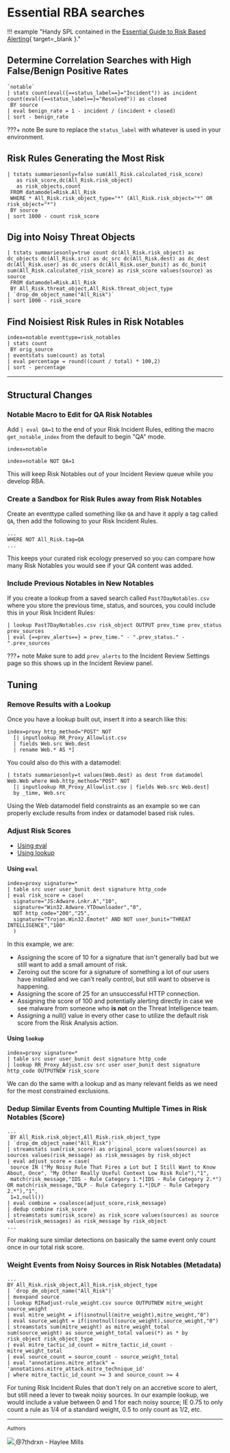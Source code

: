 # Essential RBA searches

!!! example "Handy SPL contained in the [Essential Guide to Risk Based Alerting](https://www.splunk.com/en_us/resources/the-essential-guide-to-risk-based-alerting.html){ target=_blank }."

## Determine Correlation Searches with High False/Benign Positive Rates

```shell linenums="1"
`notable`
| stats count(eval({==status_label==}="Incident")) as incident count(eval({==status_label==}="Resolved")) as closed
 BY source
| eval benign_rate = 1 - incident / (incident + closed)
| sort - benign_rate
```

???+ note
    Be sure to replace the `status_label` with whatever is used in your environment.

## Risk Rules Generating the Most Risk

```shell linenums="1"
| tstats summariesonly=false sum(All_Risk.calculated_risk_score)
   as risk_score,dc(All_Risk.risk_object)
   as risk_objects,count
 FROM datamodel=Risk.All_Risk
 WHERE * All_Risk.risk_object_type="*" (All_Risk.risk_object="*" OR risk_object="*")
 BY source
| sort 1000 - count risk_score
```

## Dig into Noisy Threat Objects

```shell linenums="1"
| tstats summariesonly=true count dc(All_Risk.risk_object) as dc_objects dc(All_Risk.src) as dc_src dc(All_Risk.dest) as dc_dest dc(All_Risk.user) as dc_users dc(All_Risk.user_bunit) as dc_bunit sum(All_Risk.calculated_risk_score) as risk_score values(source) as source
 FROM datamodel=Risk.All_Risk
 BY All_Risk.threat_object,All_Risk.threat_object_type
| `drop_dm_object_name("All_Risk")`
| sort 1000 - risk_score
```

## Find Noisiest Risk Rules in Risk Notables

```shell linenums="1"
index=notable eventtype=risk_notables
| stats count
 BY orig_source
| eventstats sum(count) as total
| eval percentage = round((count / total) * 100,2)
| sort - percentage
```

---

## Structural Changes

### Notable Macro to Edit for QA Risk Notables

Add `| eval QA=1` to the end of your Risk Incident Rules, editing the macro `get_notable_index` from the default to begin "QA" mode.

```shell title="default"
index=notable
```

```shell title="QA mode"
index=notable NOT QA=1
```

This will keep Risk Notables out of your Incident Review queue while you develop RBA.

### Create a Sandbox for Risk Rules away from Risk Notables

Create an eventtype called something like `QA` and have it apply a tag called `QA`, then add the following to your Risk Incident Rules.

```shell
...
WHERE NOT All_Risk.tag=QA
...
```

This keeps your curated risk ecology preserved so you can compare how many Risk Notables you would see if your QA content was added.

### Include Previous Notables in New Notables

If you create a lookup from a saved search called `Past7DayNotables.csv` where you store the previous time, status, and sources, you could include this in your Risk Incident Rules:

```shell linenums="1"
| lookup Past7DayNotables.csv risk_object OUTPUT prev_time prev_status prev_sources
| eval {==prev_alerts==} = prev_time." - ".prev_status." - ".prev_sources
```
???+ note
    Make sure to add `prev_alerts` to the Incident Review Settings page so this shows up in the Incident Review panel.

## Tuning

### Remove Results with a Lookup

Once you have a lookup built out, insert it into a search like this:

```shell linenums="1"
index=proxy http_method="POST" NOT
  [| inputlookup RR_Proxy_Allowlist.csv
  | fields Web.src Web.dest
  | rename Web.* AS *]
```

You could also do this with a datamodel:

```shell linenums="1"
| tstats summariesonly=t values(Web.dest) as dest from datamodel Web.Web where Web.http_method="POST" NOT
  [| inputlookup RR_Proxy_Allowlist.csv | fields Web.src Web.dest]
  by _time, Web.src
```

Using the Web datamodel field constraints as an example so we can properly exclude results from index or datamodel based risk rules.

### Adjust Risk Scores

- [Using eval](#using-eval)
- [Using lookup](#using-lookup)

#### Using `eval`

```shell linenums="1"
index=proxy signature=*
| table src user user_bunit dest signature http_code
| eval risk_score = case(
  signature="JS:Adware.Lnkr.A","10",
  signature="Win32.Adware.YTDownloader","0",
  NOT http_code="200","25",
  signature="Trojan.Win32.Emotet" AND NOT user_bunit="THREAT INTELLIGENCE","100"
  )
```

In this example, we are:

- Assigning the score of 10 for a signature that isn't generally bad but we still want to add a small amount of risk.
- Zeroing out the score for a signature of something a lot of our users have installed and we can't really control, but still want to observe is happening.
- Assigning the score of 25 for an unsuccessful HTTP connection.
- Assigning the score of 100 and potentially alerting directly in case we see malware from someone who **is not** on the Threat Intelligence team.
- Assigning a null() value in every other case to utilize the default risk score from the Risk Analysis action.

#### Using `lookup`

```shell linenums="1"
index=proxy signature=*
| table src user user_bunit dest signature http_code
| lookup RR_Proxy_Adjust.csv src user user_bunit dest signature http_code OUTPUTNEW risk_score
```

We can do the same with a lookup and as many relevant fields as we need for the most constrained exclusions.

### Dedup Similar Events from Counting Multiple Times in Risk Notables (Score)

```shell linenums="1"
...
 BY All_Risk.risk_object,All_Risk.risk_object_type
| `drop_dm_object_name("All_Risk")`
| streamstats sum(risk_score) as original_score values(source) as sources values(risk_message) as risk_messages by risk_object
| eval adjust_score = case(
 source IN ("My Noisy Rule That Fires a Lot but I Still Want to Know About, Once", "My Other Really Useful Context Low Risk Rule"),"1",
 match(risk_message,"IDS - Rule Category 1.*|IDS - Rule Category 2.*") OR match(risk_message,"DLP - Rule Category 1.*|DLP - Rule Category 2.*"),"1",
 1=1,null())
| eval combine = coalesce(adjust_score,risk_message)
| dedup combine risk_score
| streamstats sum(risk_score) as risk_score values(sources) as source values(risk_messages) as risk_message by risk_object
...
```

For making sure similar detections on basically the same event only count once in our total risk score.

### Weight Events from Noisy Sources in Risk Notables (Metadata)

```shell linenums="1"
...
BY All_Risk.risk_object,All_Risk.risk_object_type
| `drop_dm_object_name("All_Risk")`
| mvexpand source
| lookup RIRadjust-rule_weight.csv source OUTPUTNEW mitre_weight source_weight
| eval mitre_weight = if(isnotnull(mitre_weight),mitre_weight,"0")
| eval source_weight = if(isnotnull(source_weight),source_weight,"0")
| streamstats sum(mitre_weight) as mitre_weight_total sum(source_weight) as source_weight_total values(*) as * by risk_object risk_object_type
| eval mitre_tactic_id_count = mitre_tactic_id_count - mitre_weight_total
| eval source_count = source_count - source_weight_total
| eval "annotations.mitre_attack" = 'annotations.mitre_attack.mitre_technique_id'
| where mitre_tactic_id_count >= 3 and source_count >= 4
```

For tuning Risk Incident Rules that don't rely on an accretive score to alert, but still need a lever to tweak noisy sources. In our example lookup, we would include a value between 0 and 1 for each noisy source; IE 0.75 to only count a rule as 1/4 of a standard weight, 0.5 to only count as 1/2, etc.

---
<small>Authors</small>

<div class="zts-tooltip">
    <a class="zts-author" href="../../contributing/contributors" target="_blank" alt="7thdrxn - Haylee Mills">
        <img class="github-avatar" src="https://avatars.githubusercontent.com/u/12771156?v=4){ class="github-avatar"/>
    </a>
    <span class="zts-tooltip-text">@7thdrxn - Haylee Mills</span>
</div>